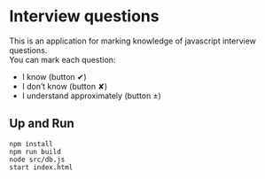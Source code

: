 # Interview questions

This is an application for marking knowledge of javascript interview questions.\
You can mark each question: 
- I know (button &#10004;)
- I don’t know (button &#10008;)
- I understand approximately (button &plusmn;)

## Up and Run

```
npm install
npm run build
node src/db.js
start index.html
```
